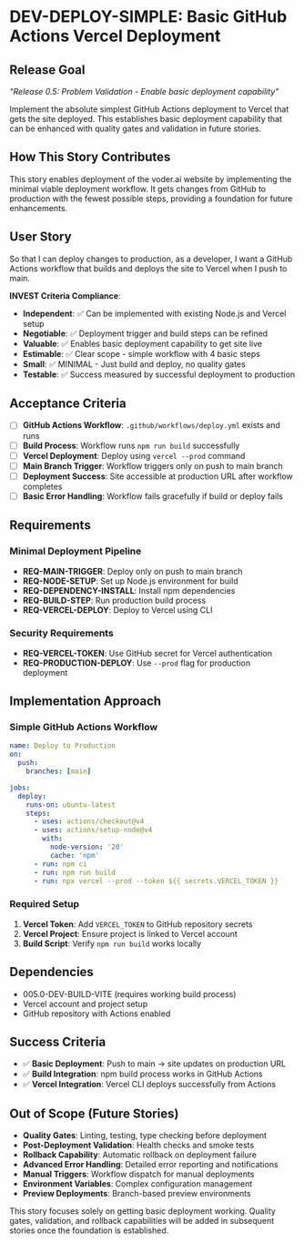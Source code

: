 # DEV-DEPLOY-SIMPLE: Basic GitHub Actions Vercel Deployment

## Release Goal

_"Release 0.5: Problem Validation - Enable basic deployment capability"_

Implement the absolute simplest GitHub Actions deployment to Vercel that gets the site deployed. This establishes basic deployment capability that can be enhanced with quality gates and validation in future stories.

## How This Story Contributes

This story enables deployment of the voder.ai website by implementing the minimal viable deployment workflow. It gets changes from GitHub to production with the fewest possible steps, providing a foundation for future enhancements.

## User Story

So that I can deploy changes to production, as a developer, I want a GitHub Actions workflow that builds and deploys the site to Vercel when I push to main.

**INVEST Criteria Compliance**:

- **Independent**: ✅ Can be implemented with existing Node.js and Vercel setup
- **Negotiable**: ✅ Deployment trigger and build steps can be refined
- **Valuable**: ✅ Enables basic deployment capability to get site live
- **Estimable**: ✅ Clear scope - simple workflow with 4 basic steps
- **Small**: ✅ MINIMAL - Just build and deploy, no quality gates
- **Testable**: ✅ Success measured by successful deployment to production

## Acceptance Criteria

- [ ] **GitHub Actions Workflow**: `.github/workflows/deploy.yml` exists and runs
- [ ] **Build Process**: Workflow runs `npm run build` successfully
- [ ] **Vercel Deployment**: Deploy using `vercel --prod` command
- [ ] **Main Branch Trigger**: Workflow triggers only on push to main branch
- [ ] **Deployment Success**: Site accessible at production URL after workflow completes
- [ ] **Basic Error Handling**: Workflow fails gracefully if build or deploy fails

## Requirements

### Minimal Deployment Pipeline

- **REQ-MAIN-TRIGGER**: Deploy only on push to main branch
- **REQ-NODE-SETUP**: Set up Node.js environment for build
- **REQ-DEPENDENCY-INSTALL**: Install npm dependencies
- **REQ-BUILD-STEP**: Run production build process
- **REQ-VERCEL-DEPLOY**: Deploy to Vercel using CLI

### Security Requirements

- **REQ-VERCEL-TOKEN**: Use GitHub secret for Vercel authentication
- **REQ-PRODUCTION-DEPLOY**: Use `--prod` flag for production deployment

## Implementation Approach

### Simple GitHub Actions Workflow

```yaml
name: Deploy to Production
on:
  push:
    branches: [main]

jobs:
  deploy:
    runs-on: ubuntu-latest
    steps:
      - uses: actions/checkout@v4
      - uses: actions/setup-node@v4
        with:
          node-version: '20'
          cache: 'npm'
      - run: npm ci
      - run: npm run build
      - run: npx vercel --prod --token ${{ secrets.VERCEL_TOKEN }}
```

### Required Setup

1. **Vercel Token**: Add `VERCEL_TOKEN` to GitHub repository secrets
2. **Vercel Project**: Ensure project is linked to Vercel account
3. **Build Script**: Verify `npm run build` works locally

## Dependencies

- 005.0-DEV-BUILD-VITE (requires working build process)
- Vercel account and project setup
- GitHub repository with Actions enabled

## Success Criteria

- ✅ **Basic Deployment**: Push to main → site updates on production URL
- ✅ **Build Integration**: npm build process works in GitHub Actions
- ✅ **Vercel Integration**: Vercel CLI deploys successfully from Actions

## Out of Scope (Future Stories)

- **Quality Gates**: Linting, testing, type checking before deployment
- **Post-Deployment Validation**: Health checks and smoke tests
- **Rollback Capability**: Automatic rollback on deployment failure
- **Advanced Error Handling**: Detailed error reporting and notifications
- **Manual Triggers**: Workflow dispatch for manual deployments
- **Environment Variables**: Complex configuration management
- **Preview Deployments**: Branch-based preview environments

This story focuses solely on getting basic deployment working. Quality gates, validation, and rollback capabilities will be added in subsequent stories once the foundation is established.
